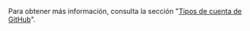 Para obtener más información, consulta la sección "[Tipos de cuenta de GitHub](/get-started/learning-about-github/types-of-github-accounts#enterprise-managed-users)".
